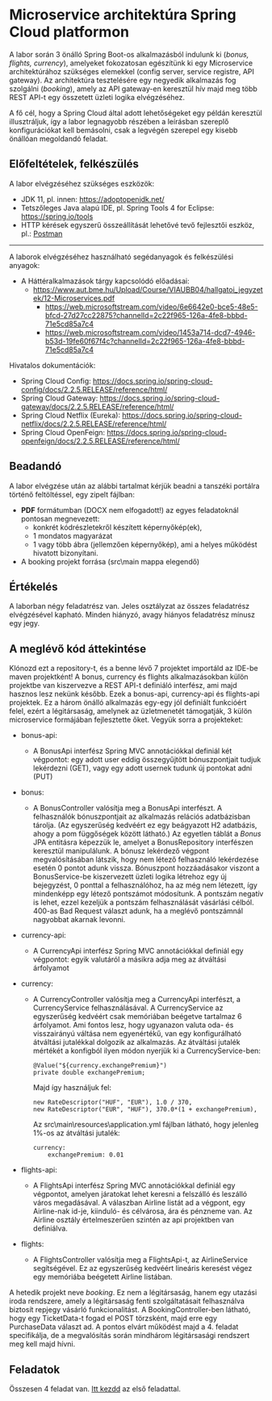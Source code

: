 # Microservice architektúra Spring Cloud platformon

A labor során 3 önálló Spring Boot-os alkalmazásból indulunk ki (*bonus, flights, currency*), amelyeket fokozatosan egészítünk ki egy Microservice architektúrához szükséges elemekkel (config server, service registre, API gateway). Az architektúra tesztelésére egy negyedik alkalmazás fog szolgálni (*booking*), amely az API gateway-en keresztül hív majd meg több REST API-t egy összetett üzleti logika elvégzéséhez.

A fő cél, hogy a Spring Cloud által adott lehetőségeket egy példán keresztül illusztráljuk, így a labor legnagyobb részében a leírásban szereplő konfigurációkat kell bemásolni, csak a legvégén szerepel egy kisebb önállóan megoldandó feladat. 

## Előfeltételek, felkészülés

A labor elvégzéséhez szükséges eszközök:

- JDK 11, pl. innen: https://adoptopenjdk.net/
- Tetszőleges Java alapú IDE, pl. Spring Tools 4 for Eclipse: https://spring.io/tools
- HTTP kérések egyszerű összeállítását lehetővé tevő fejlesztői eszköz, pl.: [Postman](https://www.postman.com/downloads/)

<hr />

A laborok elvégzéséhez használható segédanyagok és felkészülési anyagok:
- A Háttéralkalmazások tárgy kapcsolódó előadásai:
  - https://www.aut.bme.hu/Upload/Course/VIAUBB04/hallgatoi_jegyzetek/12-Microservices.pdf
    - https://web.microsoftstream.com/video/6e6642e0-bce5-48e5-bfcd-27d27cc22875?channelId=2c22f965-126a-4fe8-bbbd-71e5cd85a7c4
    - https://web.microsoftstream.com/video/1453a714-dcd7-4946-b53d-19fe60f67f4c?channelId=2c22f965-126a-4fe8-bbbd-71e5cd85a7c4

Hivatalos dokumentációk:

- Spring Cloud Config: https://docs.spring.io/spring-cloud-config/docs/2.2.5.RELEASE/reference/html/
- Spring Cloud Gateway: https://docs.spring.io/spring-cloud-gateway/docs/2.2.5.RELEASE/reference/html/
- Spring Cloud Netflix (Eureka): https://docs.spring.io/spring-cloud-netflix/docs/2.2.5.RELEASE/reference/html/
- Spring Cloud OpenFeign: https://docs.spring.io/spring-cloud-openfeign/docs/2.2.5.RELEASE/reference/html/

## Beadandó

A labor elvégzése után az alábbi tartalmat kérjük beadni a tanszéki portálra történő feltöltéssel, egy zipelt fájlban:
- **PDF** formátumban (DOCX nem elfogadott!) az egyes feladatoknál pontosan megnevezett: 
  - konkrét kódrészletekről készített képernyőkép(ek), 
  - 1 mondatos magyarázat
  - 1 vagy több ábra (jellemzően képernyőkép), ami a helyes működést hivatott bizonyítani.
- A booking projekt forrása (src\main mappa elegendő)

## Értékelés

A laborban négy feladatrész van. Jeles osztályzat az összes feladatrész elvégzésével kapható. Minden hiányzó, avagy hiányos feladatrész mínusz egy jegy.

## A meglévő kód áttekintése

Klónozd ezt a repository-t, és a benne lévő 7 projektet importáld az IDE-be maven projektként! A bonus, currency és flights alkalmazásokban külön projektbe van kiszervezve a REST API-t definiáló interfész, ami majd hasznos lesz nekünk később. Ezek a bonus-api, currency-api és flights-api projektek. Ez a három önálló alkalmazás egy-egy jól definiált funkcióért felel, ezért a légitársaság, amelynek az üzletmenetét támogatják, 3 külön microservice formájában fejlesztette őket. Vegyük sorra a projekteket:

- bonus-api: 

  - A BonusApi interfész Spring MVC annotációkkal definiál két végpontot: egy adott user eddig összegyűjtött bónuszpontjait tudjuk lekérdezni (GET), vagy egy adott usernek tudunk új pontokat adni (PUT) 

- bonus:

  - A BonusController valósítja meg a BonusApi interfészt. A felhasználók bónuszpontjait az alkalmazás relációs adatbázisban tárolja. (Az egyszerűség kedvéért ez egy beágyazott H2 adatbázis, ahogy a pom függőségek között látható.) Az egyetlen táblát a *Bonus* JPA entitásra képezzük le, amelyet a BonusRepository interfészen keresztül manipulálunk. A bónusz lekérdező végpont megvalósításában látszik, hogy nem létező felhasználó lekérdezése esetén 0 pontot adunk vissza. Bónuszpont hozzáadásakor viszont a BonusService-be kiszervezett üzleti logika létrehoz egy új bejegyzést, 0 ponttal a felhasználóhoz, ha az még nem létezett, így mindenképp egy létező pontszámot módosítunk. A pontszám negatív is lehet, ezzel kezeljük a pontszám felhasználását vásárlási célból. 400-as Bad Request választ adunk, ha a meglévő pontszámnál nagyobbat akarnak levonni.

- currency-api:

  - A CurrencyApi interfész Spring MVC annotációkkal definiál egy végpontot: egyik valutáról a másikra adja meg az átváltási árfolyamot

- currency:

  - A CurrencyController valósítja meg a CurrencyApi interfészt, a CurrencyService felhasználásával. A CurrencyService az egyszerűség kedvéért csak memóriában beégetve tartalmaz 6 árfolyamot. Ami fontos lesz, hogy ugyanazon valuta oda- és visszairányú váltása nem egyenértékű, van egy konfigurálható átváltási jutalékkal dolgozik az alkalmazás. Az átváltási jutalék mértékét a konfigból ilyen módon nyerjük ki a CurrencyService-ben:

    ```
    @Value("${currency.exchangePremium}")
    private double exchangePremium;
    ```

    Majd így használjuk fel: 

    ```
    new RateDescriptor("HUF", "EUR"), 1.0 / 370,
    new RateDescriptor("EUR", "HUF"), 370.0*(1 + exchangePremium),
    ```
    Az src\main\resources\application.yml fájlban látható, hogy jelenleg 1%-os az átváltási jutalék:

    ```
    currency:
        exchangePremium: 0.01
    ```
    

- flights-api:
  - A FlightsApi interfész Spring MVC annotációkkal definiál egy végpontot, amelyen járatokat lehet keresni a felszálló és leszálló város megadásával. A válaszban Airline listát ad a végpont, egy Airline-nak id-je, kiinduló- és célvárosa, ára és pénzneme van. Az Airline osztály értelmeszerűen szintén az api projektben van definiálva. 
- flights:
  - A FlightsController valósítja meg a FlightsApi-t, az AirlineService segítségével. Ez az egyszerűség kedvéért lineáris keresést végez egy memóriába beégetett Airline listában.

A hetedik projekt neve *booking*. Ez nem a légitársaság, hanem egy utazási iroda rendszere, amely a légitársaság fenti szolgáltatásait felhasználva biztosít repjegy vásárló funkcionalitást. A BookingController-ben látható, hogy egy TicketData-t fogad el POST törzsként, majd erre egy PurchaseData választ ad. A pontos elvárt működést majd a 4. feladat specifikálja, de a megvalósítás során mindhárom légitársasági rendszert meg kell majd hívni.

## Feladatok

Összesen 4 feladat van. [Itt kezdd](Feladat-1.md) az első feladattal.